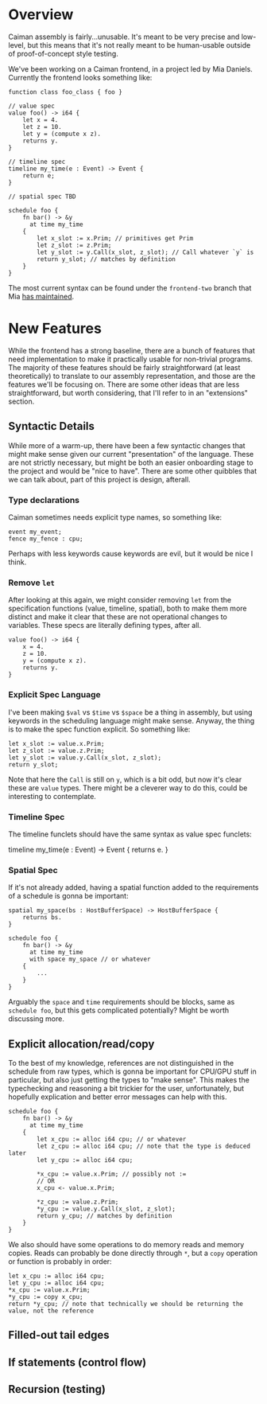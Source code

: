 # Overview

Caiman assembly is fairly...unusable.  It's meant to be very precise and
low-level, but this means that it's not really meant to be human-usable outside
of proof-of-concept style testing.

We've been working on a Caiman frontend, in a project led by Mia Daniels.
Currently the frontend looks something like:

```
function class foo_class { foo }

// value spec
value foo() -> i64 {
    let x = 4. 
    let z = 10. 
    let y = (compute x z).
    returns y.
}

// timeline spec
timeline my_time(e : Event) -> Event {
    return e;
}

// spatial spec TBD

schedule foo {
    fn bar() -> &y 
      at time my_time
    {
        let x_slot := x.Prim; // primitives get Prim
        let z_slot := z.Prim;
        let y_slot := y.Call(x_slot, z_slot); // Call whatever `y` is
        return y_slot; // matches by definition
    }
}
```

The most current syntax can be found under the `frontend-two` branch that Mia
[has
maintained](https://github.com/cucapra/caiman/blob/frontend_two/caiman-test/high_level_frontend/external_cpu_wip.caiman).

# New Features

While the frontend has a strong baseline, there are a bunch of features that
need implementation to make it practically usable for non-trivial programs.  The
majority of these features should be fairly straightforward (at least
theoretically) to translate to our assembly representation, and those are the
features we'll be focusing on.  There are some other ideas that are less
straightforward, but worth considering, that I'll refer to in an "extensions"
section.

## Syntactic Details

While more of a warm-up, there have been a few syntactic changes that might make
sense given our current "presentation" of the language.  These are not strictly
necessary, but might be both an easier onboarding stage to the project and would
be "nice to have".  There are some other quibbles that we can talk about, part
of this project is design, afterall.

### Type declarations

Caiman sometimes needs explicit type names, so something like:

```
event my_event;
fence my_fence : cpu;
```

Perhaps with less keywords cause keywords are evil, but it would be nice I
think.

### Remove `let`

After looking at this again, we might consider removing `let` from the
specification functions (value, timeline, spatial), both to make them more
distinct and make it clear that these are not operational changes to variables.
These specs are literally defining types, after all.

```
value foo() -> i64 {
    x = 4. 
    z = 10. 
    y = (compute x z).
    returns y.
}
```

### Explicit Spec Language

I've been making `$val` vs `$time` vs `$space` be a thing in assembly, but using
keywords in the scheduling language might make sense.  Anyway, the thing is to
make the spec function explicit.  So something like:

```
let x_slot := value.x.Prim;
let z_slot := value.z.Prim;
let y_slot := value.y.Call(x_slot, z_slot);
return y_slot;
```

Note that here the `Call` is still on `y`, which is a bit odd, but now it's
clear these are `value` types. There might be a cleverer way to do this, could
be interesting to contemplate.

### Timeline Spec

The timeline funclets should have the same syntax as value spec funclets:

timeline my_time(e : Event) -> Event {
    returns e.
}

### Spatial Spec

If it's not already added, having a spatial function added to the requirements
of a schedule is gonna be important:

```
spatial my_space(bs : HostBufferSpace) -> HostBufferSpace {
    returns bs.
}

schedule foo {
    fn bar() -> &y 
      at time my_time
      with space my_space // or whatever
    {
        ...
    }
}
```

Arguably the `space` and `time` requirements should be blocks, same as `schedule
foo`, but this gets complicated potentially?  Might be worth discussing more.

## Explicit allocation/read/copy

To the best of my knowledge, references are not distinguished in the schedule
from raw types, which is gonna be important for CPU/GPU stuff in particular, but
also just getting the types to "make sense".  This makes the typechecking and
reasoning a bit trickier for the user, unfortunately, but hopefully explication
and better error messages can help with this.

```
schedule foo {
    fn bar() -> &y 
      at time my_time
    {
        let x_cpu := alloc i64 cpu; // or whatever
        let z_cpu := alloc i64 cpu; // note that the type is deduced later
        let y_cpu := alloc i64 cpu;
        
        *x_cpu := value.x.Prim; // possibly not :=
        // OR
        x_cpu <- value.x.Prim;
        
        *z_cpu := value.z.Prim;
        *y_cpu := value.y.Call(x_slot, z_slot);
        return y_cpu; // matches by definition
    }
}
```

We also should have some operations to do memory reads and memory copies.  Reads
can probably be done directly through `*`, but a `copy` operation or function is
probably in order:

```
let x_cpu := alloc i64 cpu;
let y_cpu := alloc i64 cpu;
*x_cpu := value.x.Prim;
*y_cpu := copy x_cpu;
return *y_cpu; // note that technically we should be returning the value, not the reference
```

## Filled-out tail edges

## If statements (control flow)

## Recursion (testing)

## 